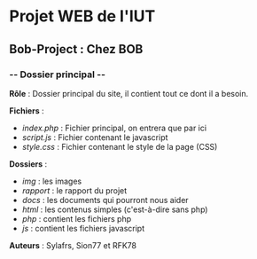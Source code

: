 # Projet WEB de l'IUT
## Bob-Project : Chez BOB
### -- Dossier principal --

**Rôle** : Dossier principal du site, il contient tout ce dont il a besoin.


**Fichiers** :

* *index.php* : Fichier principal, on entrera que par ici
* *script.js* : Fichier contenant le javascript
* *style.css* : Fichier contenant le style de la page (CSS)

**Dossiers** :

* *img* : les images
* *rapport* : le rapport du projet
* *docs* : les documents qui pourront nous aider
* *html* : les contenus simples (c'est-à-dire sans php)
* *php* : contient les fichiers php
* *js* : contient les fichiers javascript

**Auteurs** :
Sylafrs, Sion77 et RFK78
